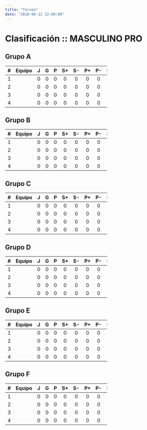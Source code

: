 ```yaml
---
title: "Torneo"
date: "2018-06-12 22:00:00"
---
```



<style>
table {
    width: 66%;
	min-width: 256px;
}
</style>

# Clasificación :: MASCULINO PRO

## Grupo A

\# 	 | Equipo 				 	 | J   | G 	 | P   | S+  | S-  | P+  | P-  | Ptos.
:---:| ------					 |:---:|:---:|:---:|:---:|:---:|:---:|:---:| :---:
1  	 |  	 					 | 0   | 0 	 | 0   | 0   | 0   | 0   | 0   | 0
2  	 |  		 	 			 | 0   | 0 	 | 0   | 0   | 0   | 0   | 0   | 0
3  	 |  	 	 	 			 | 0   | 0 	 | 0   | 0   | 0   | 0   | 0   | 0
4  	 |  		 	 			 | 0   | 0 	 | 0   | 0   | 0   | 0   | 0   | 0

## Grupo B

\# 	 | Equipo 				 	 | J   | G 	 | P   | S+  | S-  | P+  | P-  | Ptos.
:---:| ------					 |:---:|:---:|:---:|:---:|:---:|:---:|:---:| :---:
1  	 |  	 					 | 0   | 0 	 | 0   | 0   | 0   | 0   | 0   | 0
2  	 |  		 	 			 | 0   | 0 	 | 0   | 0   | 0   | 0   | 0   | 0
3  	 |  	 	 	 			 | 0   | 0 	 | 0   | 0   | 0   | 0   | 0   | 0
4  	 |  		 	 			 | 0   | 0 	 | 0   | 0   | 0   | 0   | 0   | 0

## Grupo C

\# 	 | Equipo 				 	 | J   | G 	 | P   | S+  | S-  | P+  | P-  | Ptos.
:---:| ------					 |:---:|:---:|:---:|:---:|:---:|:---:|:---:| :---:
1  	 |  	 					 | 0   | 0 	 | 0   | 0   | 0   | 0   | 0   | 0
2  	 |  		 	 			 | 0   | 0 	 | 0   | 0   | 0   | 0   | 0   | 0
3  	 |  	 	 	 			 | 0   | 0 	 | 0   | 0   | 0   | 0   | 0   | 0
4  	 |  		 	 			 | 0   | 0 	 | 0   | 0   | 0   | 0   | 0   | 0

## Grupo D

\# 	 | Equipo 				 	 | J   | G 	 | P   | S+  | S-  | P+  | P-  | Ptos.
:---:| ------					 |:---:|:---:|:---:|:---:|:---:|:---:|:---:| :---:
1  	 |  	 					 | 0   | 0 	 | 0   | 0   | 0   | 0   | 0   | 0
2  	 |  		 	 			 | 0   | 0 	 | 0   | 0   | 0   | 0   | 0   | 0
3  	 |  	 	 	 			 | 0   | 0 	 | 0   | 0   | 0   | 0   | 0   | 0
4  	 |  		 	 			 | 0   | 0 	 | 0   | 0   | 0   | 0   | 0   | 0

## Grupo E

\# 	 | Equipo 				 	 | J   | G 	 | P   | S+  | S-  | P+  | P-  | Ptos.
:---:| ------					 |:---:|:---:|:---:|:---:|:---:|:---:|:---:| :---:
1  	 |  	 					 | 0   | 0 	 | 0   | 0   | 0   | 0   | 0   | 0
2  	 |  		 	 			 | 0   | 0 	 | 0   | 0   | 0   | 0   | 0   | 0
3  	 |  	 	 	 			 | 0   | 0 	 | 0   | 0   | 0   | 0   | 0   | 0
4  	 |  		 	 			 | 0   | 0 	 | 0   | 0   | 0   | 0   | 0   | 0

## Grupo F

\# 	 | Equipo 				 	 | J   | G 	 | P   | S+  | S-  | P+  | P-  | Ptos.
:---:| ------					 |:---:|:---:|:---:|:---:|:---:|:---:|:---:| :---:
1  	 |  	 					 | 0   | 0 	 | 0   | 0   | 0   | 0   | 0   | 0
2  	 |  		 	 			 | 0   | 0 	 | 0   | 0   | 0   | 0   | 0   | 0
3  	 |  	 	 	 			 | 0   | 0 	 | 0   | 0   | 0   | 0   | 0   | 0
4  	 |  		 	 			 | 0   | 0 	 | 0   | 0   | 0   | 0   | 0   | 0
